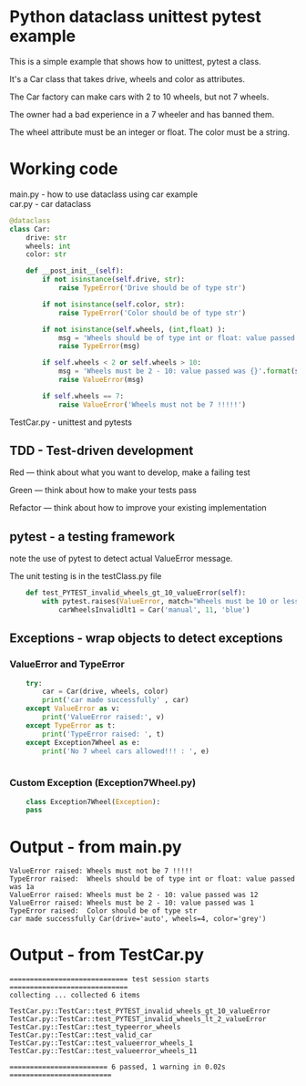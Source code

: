 # Python dataclass unittest pytest example

This is a simple example that shows how to unittest, pytest a class.

It's a Car class that takes drive, wheels and color as attributes.

The Car factory can make cars with 2 to 10 wheels, but not 7 wheels. 

The owner had a bad experience in a 7 wheeler and has banned them.

The wheel attribute must be an integer or float.
The color must be a string.

# Working code


main.py - how to use dataclass using car example   
car.py - car dataclass
```python 
@dataclass
class Car:
    drive: str
    wheels: int
    color: str

    def __post_init__(self):
        if not isinstance(self.drive, str):
            raise TypeError('Drive should be of type str')

        if not isinstance(self.color, str):
            raise TypeError('Color should be of type str')

        if not isinstance(self.wheels, (int,float) ):
            msg = 'Wheels should be of type int or float: value passed was {}'.format(self.wheels)
            raise TypeError(msg)

        if self.wheels < 2 or self.wheels > 10:
            msg = 'Wheels must be 2 - 10: value passed was {}'.format(self.wheels)
            raise ValueError(msg)

        if self.wheels == 7:
            raise ValueError('Wheels must not be 7 !!!!!')
```

TestCar.py - unittest and pytests

## TDD - Test-driven development 

Red — think about what you want to develop, make a failing test

Green — think about how to make your tests pass

Refactor — think about how to improve your existing implementation
 

## pytest - a testing framework

note the use of pytest to detect actual ValueError message.

The unit testing is in the testClass.py file

    

```python
    def test_PYTEST_invalid_wheels_gt_10_valueError(self):
        with pytest.raises(ValueError, match="Wheels must be 10 or less: 11"):
            carWheelsInvalidlt1 = Car('manual', 11, 'blue')
```

## Exceptions  - wrap objects to detect exceptions

### ValueError and TypeError

```python
    try:
        car = Car(drive, wheels, color)
        print('car made successfully' , car)
    except ValueError as v:
        print('ValueError raised:', v)
    except TypeError as t:
        print('TypeError raised: ', t)
    except Exception7Wheel as e:
        print('No 7 wheel cars allowed!!! : ', e)
    
```

### Custom Exception (Exception7Wheel.py)

```python
    class Exception7Wheel(Exception):
    pass
```



# Output - from main.py
```
ValueError raised: Wheels must not be 7 !!!!!
TypeError raised:  Wheels should be of type int or float: value passed was 1a
ValueError raised: Wheels must be 2 - 10: value passed was 12
ValueError raised: Wheels must be 2 - 10: value passed was 1
TypeError raised:  Color should be of type str
car made successfully Car(drive='auto', wheels=4, color='grey') 
``` 
# Output - from TestCar.py
```
============================= test session starts =============================
collecting ... collected 6 items

TestCar.py::TestCar::test_PYTEST_invalid_wheels_gt_10_valueError 
TestCar.py::TestCar::test_PYTEST_invalid_wheels_lt_2_valueError 
TestCar.py::TestCar::test_typeerror_wheels 
TestCar.py::TestCar::test_valid_car 
TestCar.py::TestCar::test_valueerror_wheels_1 
TestCar.py::TestCar::test_valueerror_wheels_11 

======================== 6 passed, 1 warning in 0.02s =========================